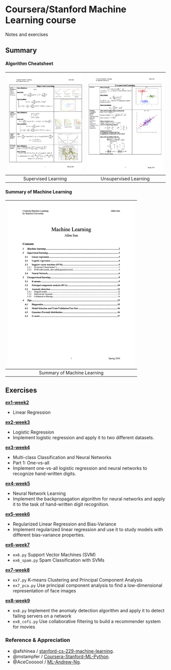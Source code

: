# Coursera/Stanford Machine Learning course
Notes and exercises
## Summary
####  Algorithm Cheatsheet
|<a href="https://github.com/AllenSun7/CS229_Machine-Learning/blob/master/Notes-Summary/Machine-Learning_Algorithm.pdf"><img src="https://github.com/AllenSun7/CS229_Machine-Learning/blob/master/Notes-Summary/Machine-Learning_Algorithm-Supervised1.png" alt="Illustration" width="300px"/></a>|<a href="https://github.com/AllenSun7/CS229_Machine-Learning/blob/master/Notes-Summary/Machine-Learning_Algorithm.pdf"><img src="https://github.com/AllenSun7/CS229_Machine-Learning/blob/master/Notes-Summary/Machine-Learning_Algorithm-Unsupervised1.png" alt="Illustration" width="300px"/></a>|
|:--:|:--:|
|Supervised Learning|Unsupervised Learning|

#### Summary of Machine Learning
|<a href="https://github.com/AllenSun7/CS229_Machine-Learning/blob/master/Notes-Summary/Summary_Machine-Learning.pdf"><img src="https://github.com/AllenSun7/CS229_Machine-Learning/blob/master/Notes-Summary/Content.png" alt="Illustration" width="400px"/></a>|
|:--:|
|Summary of Machine Learning|

## Exercises
**[ex1-week2](https://github.com/AllenSun7/CS229_Machine-Learning/tree/master/ex1-week2)**
- Linear Regression

**[ex2-week3](https://github.com/AllenSun7/CS229_Machine-Learning/tree/master/ex2-week3)**
- Logistic Regression
- Implement logistic regression and apply it to two different datasets.

**[ex3-week4](https://github.com/AllenSun7/CS229_Machine-Learning/tree/master/ex3-week4)**
- Multi-class Classification and Neural Networks
- Part 1: One-vs-all
- Implement one-vs-all logistic regression and neural networks to recognize hand-written digits.

**[ex4-week5](https://github.com/AllenSun7/CS229_Machine-Learning/tree/master/ex4-week5)**
- Neural Network Learning
- Implement the backpropagation algorithm for neural networks and apply it to the task of hand-written digit recognition.

**[ex5-week6](https://github.com/AllenSun7/CS229_Machine-Learning/tree/master/ex5-week6)**
- Regularized Linear Regression and Bias-Variance
- Implement regularized linear regression and use it to study models with different bias-variance properties.

**[ex6-week7](https://github.com/AllenSun7/CS229_Machine-Learning/tree/master/ex6-week7)**
- `ex6.py` Support Vector Machines (SVM)
- `ex6_spam.py` Spam Classification with SVMs 

**[ex7-week8](https://github.com/AllenSun7/CS229_Machine-Learning/tree/master/ex7-week8)**
- `ex7.py` K-means Clustering and Principal Component Analysis
- `ex7_pca.py` Use principal component analysis to find a low-dimensional representation of face images

**[ex8-week9](https://github.com/AllenSun7/CS229_Machine-Learning/tree/master/ex8-week9)**
- `ex8.py` Implement the anomaly detection algorithm and apply it to detect failing servers on a network
- `ex8_cofi.py` Use collaborative filtering to build a recommender system for movies

### Reference & Appreciation
- @afshinea / [stanford-cs-229-machine-learning](https://github.com/afshinea/stanford-cs-229-machine-learning).
- @mstampfer / [Coursera-Stanford-ML-Python](https://github.com/mstampfer/Coursera-Stanford-ML-Python).
- @AceCoooool / [ML-Andrew-Ng](https://github.com/AceCoooool/ML-Andrew-Ng).

